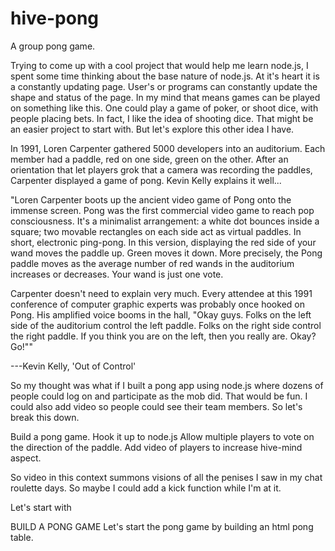 hive-pong
=========

A group pong game. 


Trying to come up with a cool project that would help me learn node.js, I spent some time thinking about the base nature of node.js. At it's heart it is a constantly updating page. User's or programs can constantly update the shape and status of the page. In my mind that means games can be played on something like this. One could play a game of poker, or shoot dice, with people placing bets. In fact, I like the idea of shooting dice. That might be an easier project to start with. But let's explore this other idea I have. 

In 1991, Loren Carpenter gathered 5000 developers into an auditorium. Each member had a paddle, red on one side, green on the other. After an orientation that let players grok that a camera was recording the paddles, Carpenter displayed a game of pong. Kevin Kelly explains it well...

"Loren Carpenter boots up the ancient video game of Pong onto the immense screen. Pong was the first commercial video game to reach pop consciousness. It's a minimalist arrangement: a white dot bounces inside a square; two movable rectangles on each side act as virtual paddles. In short, electronic ping-pong. In this version, displaying the red side of your wand moves the paddle up. Green moves it down. More precisely, the Pong paddle moves as the average number of red wands in the auditorium increases or decreases. Your wand is just one vote.

Carpenter doesn't need to explain very much. Every attendee at this 1991 conference of computer graphic experts was probably once hooked on Pong. His amplified voice booms in the hall, "Okay guys. Folks on the left side of the auditorium control the left paddle. Folks on the right side control the right paddle. If you think you are on the left, then you really are. Okay? Go!""  

---Kevin Kelly, 'Out of Control'

So my thought was what if I built a pong app using node.js where dozens of people could log on and participate as the mob did. That would be fun. I could also add video so people could see their team members. So let's break this down. 

Build a pong game. 
Hook it up to node.js
Allow multiple players to vote on the direction of the paddle. 
Add video of players to increase hive-mind aspect. 

So video in this context summons visions of all the penises I saw in my chat roulette days. So maybe I could add a kick function while I'm at it.  

Let's start with 

BUILD A PONG GAME
Let's start the pong game by building an html pong table. 
